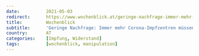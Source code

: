 ```yaml
---
date:          2021-05-03
redirect:      https://www.wochenblick.at/geringe-nachfrage-immer-mehr-corona-impfzentren-muessen-schliessen/
title:         Wochenblick
subtitle:      'Geringe Nachfrage: Immer mehr Corona-Impfzentren müssen schließen'
country:       AT
categories:    [Impfung, Widerstand]
tags:          [wochenblick, manipulation]
---
```

